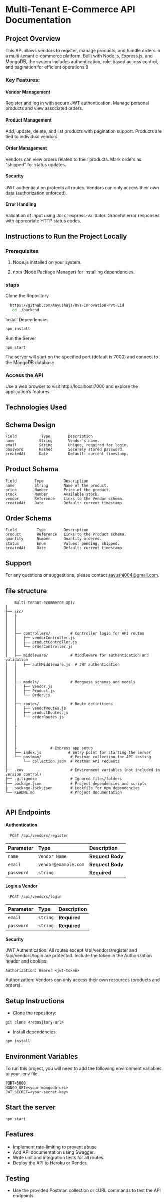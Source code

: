 
# Multi-Tenant E-Commerce API Documentation

## Project Overview

This API allows vendors to register, manage products, and handle orders in a multi-tenant e-commerce platform. Built with Node.js, Express.js, and MongoDB, the system includes authentication, role-based access control, and pagination for efficient operations.9

### Key Features:

#### Vendor Management
Register and log in with secure JWT authentication.
Manage personal products and view associated orders.
#### Product Management
Add, update, delete, and list products with pagination support.
Products are tied to individual vendors.
#### Order Management
Vendors can view orders related to their products.
Mark orders as "shipped" for status updates.
#### Security
JWT authentication protects all routes.
Vendors can only access their own data (authorization enforced).
#### Error Handling
Validation of input using Joi or express-validator.
Graceful error responses with appropriate HTTP status codes.

## Instructions to Run the Project Locally

### Prerequisites

1) Node.js installed on your system.

3) npm (Node Package Manager) for installing dependencies.

### staps
Clone the Repository
```bash
  https://github.com/Aayushajs/Ovs-Innovation-Pvt-Lid
   cd ./backend
```
Install Dependencies
```bash
npm install
```
 
Run the Server
```
npm start
```
The server will start on the specified port (default is 7000) and connect to the MongoDB database

### Access the API
Use a web browser to visit http://localhost:7000 and explore the application’s features.




## Technologies Used
## Schema Design

```
Field	        Type	    Description
name	       String	    Vendor's name.
email	       String	    Unique, required for login.
password	   Hashed	    Securely stored password.
createdAt 	   Date	        Default: current timestamp.
```
## Product Schema
```
Field	     Type	      Description
name	     String	      Name of the product.
price	     Number	      Price of the product.
stock	     Number	      Available stock.
vendor	     Reference	  Links to the Vendor schema.
createdAt	 Date	      Default: current timestamp.
```
## Order Schema
```
Field	      Type	      Description
product	      Reference	  Links to the Product schema.
quantity      Number	  Quantity ordered.
status	      Enum	      Values: pending, shipped.
createdAt     Date	      Default: current timestamp.
```

## Support
For any questions or suggestions, please contact aayushj004@gmail.com.


## file structure
```
    multi-tenant-ecommerce-api/
│
├── src/
│   ├ 
│   │
│   │    
│   │
│   ├── controllers/         # Controller logic for API routes
│   │   ├── vendorController.js
│   │   ├── productController.js
│   │   └── orderController.js
│   │
│   ├── middleware/          # Middleware for authentication and validation
│   │   ├── authMiddleware.js  # JWT authentication
│   │   
│   │   
│   │
│   ├── models/              # Mongoose schemas and models
│   │   ├── Vendor.js
│   │   ├── Product.js
│   │   └── Order.js
│   │
│   ├── routes/              # Route definitions
│   │   ├── vendorRoutes.js
│   │   ├── productRoutes.js
│   │   └── orderRoutes.js
│   │
│   ├               
│   │          
│   │        
│   │            
│   │
│   ├               # Express app setup
│   ├── index.js            # Entry point for starting the server
│   └── postman/             # Postman collection for API testing
│       └── collection.json  # Postman API requests
│
├── .env                     # Environment variables (not included in version control)
├── .gitignore               # Ignored files/folders
├── package.json             # Project dependencies and scripts
├── package-lock.json        # Lockfile for npm dependencies
└── README.md                # Project documentation


```
##  API Endpoints

#### Authentication

```http
  POST /api/vendors/register
```

| Parameter | Type     | Description                |
| :-------- | :------- | :------------------------- |
| `name` | `Vendor Name` | **Request Body** |
| `email`  |      `vendor@example.com` | **Request Body**   |
|`password`|`string`|**Required**|


#### Login a Vendor

```http
  POST /api/vendors/login
```

| Parameter | Type     | Description                       |
| :-------- | :------- | :-------------------------------- |
| `email`      | `string` | **Required** |
|`password`|`string`|**Required**|

#### Security
JWT Authentication: All routes except /api/vendors/register and /api/vendors/login are protected. Include the token in the Authorization header and cookies:
```
Authorization: Bearer <jwt-token>
```
Authorization: Vendors can only access their own resources (products and orders).


## Setup Instructions
- Clone the repository:
```
git clone <repository-url>

```
- Install dependencies:

```
npm install

```

## Environment Variables

To run this project, you will need to add the following environment variables to your .env file.

```
PORT=5000
MONGO_URI=<your-mongodb-uri>
JWT_SECRET=<your-secret-key>

```
## Start the server
```
npm start

```
## Features

- Implement rate-limiting to prevent abuse
- Add API documentation using Swagger.
- Write unit and integration tests for all routes.
- Deploy the API to Heroku or Render.

## Testing
- Use the provided Postman collection or cURL commands to test the API endpoints


